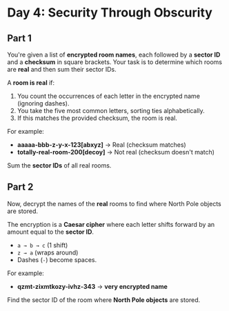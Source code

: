 # Day 4: Security Through Obscurity

## Part 1

You're given a list of **encrypted room names**, each followed by a **sector ID** and a **checksum** in square brackets. Your task is to determine which rooms are **real** and then sum their sector IDs.  

A **room is real** if:  
1. You count the occurrences of each letter in the encrypted name (ignoring dashes).  
2. You take the five most common letters, sorting ties alphabetically.  
3. If this matches the provided checksum, the room is real.  

For example:  
- **aaaaa-bbb-z-y-x-123[abxyz]** → Real (checksum matches)  
- **totally-real-room-200[decoy]** → Not real (checksum doesn't match)  

Sum the **sector IDs** of all real rooms.  

## Part 2

Now, decrypt the names of the **real** rooms to find where North Pole objects are stored.  

The encryption is a **Caesar cipher** where each letter shifts forward by an amount equal to the **sector ID**.  
- `a → b → c` (1 shift)  
- `z → a` (wraps around)  
- Dashes (`-`) become spaces.  

For example:  
- **qzmt-zixmtkozy-ivhz-343** → **very encrypted name**  

Find the sector ID of the room where **North Pole objects** are stored.